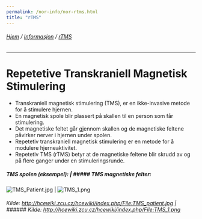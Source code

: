 ```yaml
---
permalink: /nor-info/nor-rtms.html
title: "rTMS"
---
```

###### [Hjem](https://uitpsypro.github.io/1/) / [Informasjon](https://uitpsypro.github.io/1/eng-info) / [rTMS](https://uitpsypro.github.io/1/eng-info/eng-rtms)
---
# Repetetive Transkraniell Magnetisk Stimulering

* Transkraniell magnetisk stimulering (TMS), er en ikke-invasive metode for å stimulere hjernen.
* En magnetisk spole blir plassert på skallen til en person som får stimulering.
* Det magnetiske feltet går gjennom skallen og de magnetiske feltene påvirker nerver i hjernen under spolen.
* Repetetiv transkraniell magnetisk stimulering er en metode for å modulere hjerneaktivitet.
* Repetetiv TMS (rTMS) betyr at de magnetiske feltene blir skrudd av og på flere ganger under en stimuleringsrunde.


##### TMS spolen (eksempel): | ##### TMS magnetiske felter:
![TMS_Patient.jpg](/1/pictures/TMS_patient.jpg) | ![TMS_1.png](/1/pictures/TMS_1.png) 
###### Kilde: http://hcewiki.zcu.cz/hcewiki/index.php/File:TMS_patient.jpg | ###### Kilde: http://hcewiki.zcu.cz/hcewiki/index.php/File:TMS_1.png
